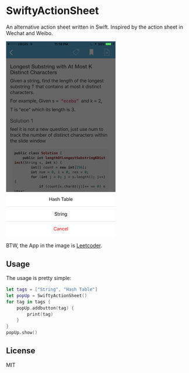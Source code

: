 # SwiftyActionSheet

An alternative action sheet written in Swift. Inspired by the action sheet in Wechat and Weibo.

<img src="demo.png" alt="actionsheet" style="width: 300px;"/>

BTW, the App in the image is [Leetcoder](https://itunes.apple.com/app/leetcoder/id1069760709?mt=8).

## Usage

The usage is pretty simple:
```swift
let tags = ["String", "Hash Table"]
let popUp = SwiftyActionSheet()
for tag in tags {
    popUp.addbutton(tag) {
        print(tag)
    }
}
popUp.show()
```

## License

MIT
